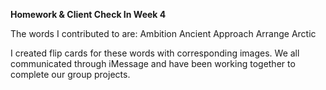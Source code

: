 **Homework & Client Check In Week 4**

The words I contributed to are:
Ambition
Ancient
Approach
Arrange
Arctic

I created flip cards for these words with corresponding images. 
We all communicated through iMessage and have been working together to complete our group projects. 
